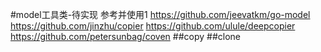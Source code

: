 #model工具类-待实现
参考并使用1
https://github.com/jeevatkm/go-model
https://github.com/jinzhu/copier
https://github.com/ulule/deepcopier
https://github.com/petersunbag/coven
##copy
##clone

